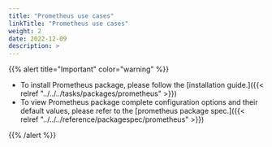 ```yaml
---
title: "Prometheus use cases"
linkTitle: "Prometheus use cases"
weight: 2
date: 2022-12-09
description: >  
---
```


{{% alert title="Important" color="warning" %}}

* To install Prometheus package, please follow the [installation guide.]({{< relref "../../../tasks/packages/prometheus" >}}) 
* To view Prometheus package complete configuration options and their default values, please refer to the [prometheus package spec.]({{< relref "../../../reference/packagespec/prometheus" >}})

{{% /alert %}}

